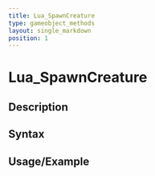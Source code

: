 ```yaml
---
title: Lua_SpawnCreature
type: gameobject_methods
layout: single_markdown
position: 1
---
```


# Lua_SpawnCreature

## Description

## Syntax

## Usage/Example


